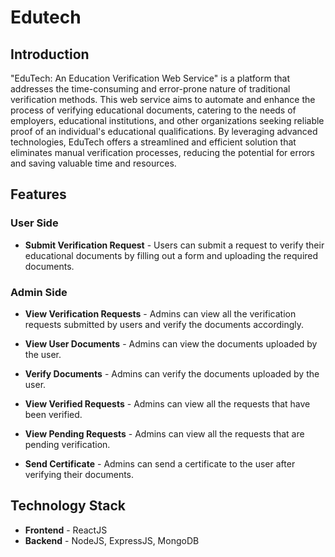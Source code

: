 <!-- prepare readme for project Edutech- an education verification web service  -->

# Edutech

## Introduction

"EduTech: An Education Verification Web Service" is a platform that addresses the time-consuming and error-prone nature of traditional verification methods. This web service aims to automate and enhance the process of verifying educational documents, catering to the needs of employers, educational institutions, and other organizations seeking reliable proof of an individual's educational qualifications. By leveraging advanced technologies, EduTech offers a streamlined and efficient solution that eliminates manual verification processes, reducing the potential for errors and saving valuable time and resources.


## Features

### User Side

- **Submit Verification Request** - Users can submit a request to verify their educational documents by filling out a form and uploading the required documents.


### Admin Side

- **View Verification Requests** - Admins can view all the verification requests submitted by users and verify the documents accordingly.

- **View User Documents** - Admins can view the documents uploaded by the user.

- **Verify Documents** - Admins can verify the documents uploaded by the user.

- **View Verified Requests** - Admins can view all the requests that have been verified.

- **View Pending Requests** - Admins can view all the requests that are pending verification.

- **Send Certificate** - Admins can send a certificate to the user after verifying their documents.


## Technology Stack

- **Frontend** - ReactJS
- **Backend** - NodeJS, ExpressJS, MongoDB





